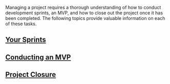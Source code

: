 Managing a project requires a thorough understanding of how to conduct
development sprints, an MVP, and how to close out the project once it has
been completed. The following topics provide valuable information on each
of these tasks.

## [Your Sprints][s04-sprints]
## [Conducting an MVP][s05-mvp]
## [Project Closure][s06-closure]

[s04-sprints]: https://github.com/Chingu-cohorts/pmrok/wiki/Section-04.-Your-Sprints
[s05-mvp]: https://github.com/Chingu-cohorts/pmrok/wiki/Section-05.-Conducting-an-MVP
[s06-closure]: https://github.com/Chingu-cohorts/pmrok/wiki/Section-06.-Voyage-Closure